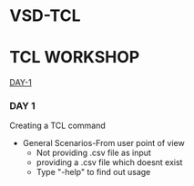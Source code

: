 # VSD-TCL
# TCL WORKSHOP

[DAY-1](#DAY-1)
### DAY 1
Creating a TCL command
+ General Scenarios-From user point of view
  - Not providing .csv file as input
  - providing a .csv file which doesnt exist
  - Type "-help" to find out usage
  
